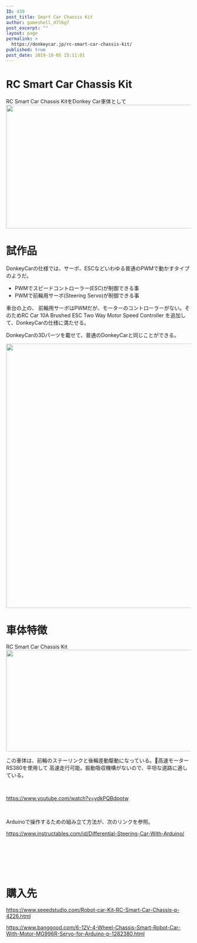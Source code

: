 ```yaml
---
ID: 439
post_title: Smart Car Chassis Kit
author: gameshell_d7l6g7
post_excerpt: ""
layout: page
permalink: >
  https://donkeycar.jp/rc-smart-car-chassis-kit/
published: true
post_date: 2019-10-05 15:11:01
---
```

<h1>RC Smart Car Chassis Kit</h1>
RC Smart Car Chassis KitをDonkey Car車体として

<img class="alignnone size-full wp-image-440" src="https://donkeycar.jp/wp-content/uploads/2019/10/TB24TmFq5RnpuFjSZFCXXX2DXXa_73470597.jpg" alt="" width="715" height="337" />
<h1>試作品</h1>
DonkeyCarの仕様では、サーボ、ESCなどいわゆる普通のPWMで動かすタイプのようだ。
<ul>
 	<li>PWMでスピードコントローラー(ESC)が制御できる事</li>
 	<li>PWMで前輪用サーボ(Steering Servo)が制御できる事</li>
</ul>
車台の上の、 前輪用サーボはPWMだが、モーターのコントローラーがない。そのためRC Car 10A Brushed ESC Two Way Motor Speed Controller を追加して、DonkeyCarの仕様に満たせる。

DonkeyCarの3Dパーツを載せて、普通のDonkeyCarと同じことができる。

<img class="alignnone size-full wp-image-443" src="https://donkeycar.jp/wp-content/uploads/2019/10/71804990_10157629477797959_770413667140239360_n.jpg" alt="" width="960" height="720" />
<h1>車体特徴</h1>
RC Smart Car Chassis Kit

<img class="alignnone size-full wp-image-441" src="https://donkeycar.jp/wp-content/uploads/2019/10/TB23UGYq9FmpuFjSZFrXXayOXXa_73470597.jpg" alt="" width="750" height="277" />

この車体は、前輪のステーリンクと後輪差動駆動になっている。高速モーターRS380を使用して 高速走行可能。振動吸収機構がないので、平坦な道路に適している。

&nbsp;

https://www.youtube.com/watch?v=ydkPQBdpotw

&nbsp;

Arduinoで操作するための組み立て方法が、次のリンクを参照。

<a href="https://www.instructables.com/id/Differential-Steering-Car-With-Arduino/">https://www.instructables.com/id/Differential-Steering-Car-With-Arduino/</a>

&nbsp;

&nbsp;

&nbsp;
<h1>購入先</h1>
<a href="https://www.seeedstudio.com/Robot-car-Kit-RC-Smart-Car-Chassis-p-4226.html">https://www.seeedstudio.com/Robot-car-Kit-RC-Smart-Car-Chassis-p-4226.html</a>

<a href="https://www.banggood.com/6-12V-4-Wheel-Chassis-Smart-Robot-Car-With-Motor-MG996R-Servo-for-Arduino-p-1282380.html">https://www.banggood.com/6-12V-4-Wheel-Chassis-Smart-Robot-Car-With-Motor-MG996R-Servo-for-Arduino-p-1282380.html</a>

&nbsp;